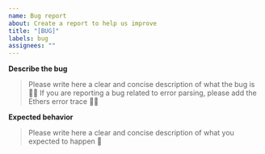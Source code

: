 ```yaml
---
name: Bug report
about: Create a report to help us improve
title: "[BUG]"
labels: bug
assignees: ""
---
```


**Describe the bug**

> Please write here a clear and concise description of what the bug is ✍🏻
> If you are reporting a bug related to error parsing, please add the Ethers error trace 🙏🏻

**Expected behavior**

> Please write here a clear and concise description of what you expected to happen 🎯

